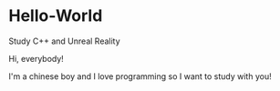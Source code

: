 # Hello-World
Study C++ and Unreal Reality

Hi, everybody!

I'm a chinese boy and I love programming so I want to study with you!

